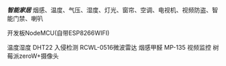 ***********************智能家居***********************
烟感、温度、气压、湿度、灯光、窗帘、空调、电视机、视频防盗、智能门禁、喇叭

开发板NodeMCU(自带ESP8266WIFI)

温度湿度  DHT22
入侵检测  RCWL-0516微波雷达
烟感甲醛  MP-135
视频监控  树莓派zeroW+摄像头

